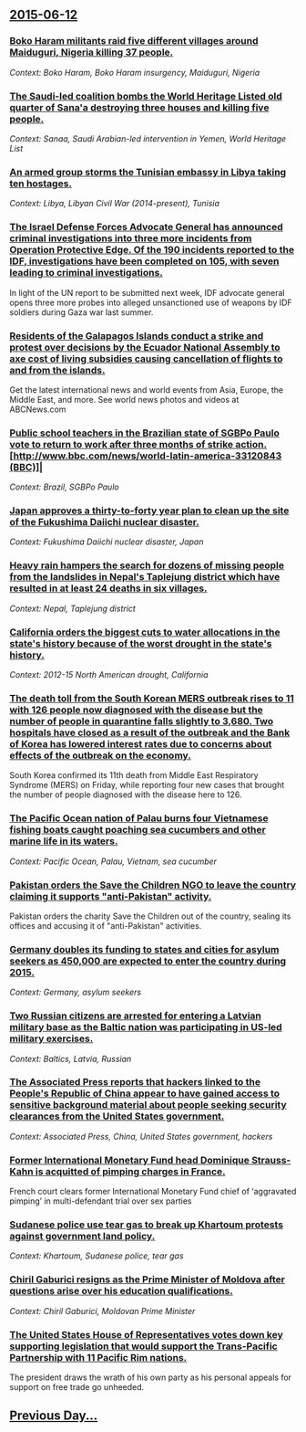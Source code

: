 ## [2015-06-12](/news/2015/06/12/index.md)

### [Boko Haram militants raid five different villages around Maiduguri, Nigeria killing 37 people. ](/news/2015/06/12/boko-haram-militants-raid-five-different-villages-around-maiduguri-nigeria-killing-37-people.md)
_Context: Boko Haram, Boko Haram insurgency, Maiduguri, Nigeria_

### [The Saudi-led coalition bombs the World Heritage Listed old quarter of Sana'a destroying three houses and killing five people. ](/news/2015/06/12/the-saudi-led-coalition-bombs-the-world-heritage-listed-old-quarter-of-sana-a-destroying-three-houses-and-killing-five-people.md)
_Context: Sanaa, Saudi Arabian-led intervention in Yemen, World Heritage List_

### [An armed group storms the Tunisian embassy in Libya taking ten hostages. ](/news/2015/06/12/an-armed-group-storms-the-tunisian-embassy-in-libya-taking-ten-hostages.md)
_Context: Libya, Libyan Civil War (2014-present), Tunisia_

### [The Israel Defense Forces Advocate General has announced criminal investigations into three more incidents from Operation Protective Edge. Of the 190 incidents reported to the IDF, investigations have been completed on 105, with seven leading to criminal investigations. ](/news/2015/06/12/the-israel-defense-forces-advocate-general-has-announced-criminal-investigations-into-three-more-incidents-from-operation-protective-edge-o.md)
In light of the UN report to be submitted next week, IDF advocate general opens three more probes into alleged unsanctioned use of weapons by IDF soldiers during Gaza war last summer.

### [Residents of the Galapagos Islands conduct a strike and protest over decisions by the Ecuador National Assembly to axe cost of living subsidies causing cancellation of flights to and from the islands. ](/news/2015/06/12/residents-of-the-gala-pagos-islands-conduct-a-strike-and-protest-over-decisions-by-the-ecuador-national-assembly-to-axe-cost-of-living-subsi.md)
Get the latest international news and world events from Asia, Europe, the Middle East, and more. See world news photos and videos at ABCNews.com

### [Public school teachers in the Brazilian state of SGBPo Paulo vote to return to work after three months of strike action. [http://www.bbc.com/news/world-latin-america-33120843 (BBC)]|](/news/2015/06/12/public-school-teachers-in-the-brazilian-state-of-sagbpo-paulo-vote-to-return-to-work-after-three-months-of-strike-action-http-www-bbc-co.md)
_Context: Brazil, SGBPo Paulo_

### [Japan approves a thirty-to-forty year plan to clean up the site of the Fukushima Daiichi nuclear disaster. ](/news/2015/06/12/japan-approves-a-thirty-to-forty-year-plan-to-clean-up-the-site-of-the-fukushima-daiichi-nuclear-disaster.md)
_Context: Fukushima Daiichi nuclear disaster, Japan_

### [Heavy rain hampers the search for dozens of missing people from the landslides in Nepal's Taplejung district which have resulted in at least 24 deaths in six villages. ](/news/2015/06/12/heavy-rain-hampers-the-search-for-dozens-of-missing-people-from-the-landslides-in-nepal-s-taplejung-district-which-have-resulted-in-at-least.md)
_Context: Nepal, Taplejung district_

### [California orders the biggest cuts to water allocations in the state's history because of the worst drought in the state's history. ](/news/2015/06/12/california-orders-the-biggest-cuts-to-water-allocations-in-the-state-s-history-because-of-the-worst-drought-in-the-state-s-history.md)
_Context: 2012-15 North American drought, California_

### [The death toll from the South Korean MERS outbreak rises to 11 with 126 people now diagnosed with the disease but the number of people in quarantine falls slightly to 3,680. Two hospitals have closed as a result of the outbreak and the Bank of Korea has lowered interest rates due to concerns about effects of the outbreak on the economy. ](/news/2015/06/12/the-death-toll-from-the-south-korean-mers-outbreak-rises-to-11-with-126-people-now-diagnosed-with-the-disease-but-the-number-of-people-in-qu.md)
 South Korea confirmed its 11th death from Middle East Respiratory Syndrome (MERS) on Friday, while reporting four new cases that brought the number of people diagnosed with the disease here to 126.

### [The Pacific Ocean nation of Palau burns four Vietnamese fishing boats caught poaching sea cucumbers and other marine life in its waters. ](/news/2015/06/12/the-pacific-ocean-nation-of-palau-burns-four-vietnamese-fishing-boats-caught-poaching-sea-cucumbers-and-other-marine-life-in-its-waters.md)
_Context: Pacific Ocean, Palau, Vietnam, sea cucumber_

### [Pakistan orders the Save the Children NGO to leave the country claiming it supports "anti-Pakistan" activity. ](/news/2015/06/12/pakistan-orders-the-save-the-children-ngo-to-leave-the-country-claiming-it-supports-anti-pakistan-activity.md)
Pakistan orders the charity Save the Children out of the country, sealing its offices and accusing it of &quot;anti-Pakistan&quot; activities.

### [Germany doubles its funding to states and cities for asylum seekers as 450,000 are expected to enter the country during 2015. ](/news/2015/06/12/germany-doubles-its-funding-to-states-and-cities-for-asylum-seekers-as-450-000-are-expected-to-enter-the-country-during-2015.md)
_Context: Germany, asylum seekers_

### [Two Russian citizens are arrested for entering a Latvian military base as the Baltic nation was participating in US-led military exercises. ](/news/2015/06/12/two-russian-citizens-are-arrested-for-entering-a-latvian-military-base-as-the-baltic-nation-was-participating-in-us-led-military-exercises.md)
_Context: Baltics, Latvia, Russian_

### [The Associated Press reports that hackers linked to the People's Republic of China appear to have gained access to sensitive background material about people seeking security clearances from the United States government. ](/news/2015/06/12/the-associated-press-reports-that-hackers-linked-to-the-people-s-republic-of-china-appear-to-have-gained-access-to-sensitive-background-mate.md)
_Context: Associated Press, China, United States government, hackers_

### [Former International Monetary Fund head Dominique Strauss-Kahn is acquitted of pimping charges in France. ](/news/2015/06/12/former-international-monetary-fund-head-dominique-strauss-kahn-is-acquitted-of-pimping-charges-in-france.md)
French court clears former International Monetary Fund chief of ‘aggravated pimping’ in multi-defendant trial over sex parties

### [Sudanese police use tear gas to break up Khartoum protests against government land policy. ](/news/2015/06/12/sudanese-police-use-tear-gas-to-break-up-khartoum-protests-against-government-land-policy.md)
_Context: Khartoum, Sudanese police, tear gas_

### [Chiril Gaburici resigns as the Prime Minister of Moldova after questions arise over his education qualifications. ](/news/2015/06/12/chiril-gaburici-resigns-as-the-prime-minister-of-moldova-after-questions-arise-over-his-education-qualifications.md)
_Context: Chiril Gaburici, Moldovan Prime Minister_

### [The United States House of Representatives votes down key supporting legislation that would support the Trans-Pacific Partnership with 11 Pacific Rim nations. ](/news/2015/06/12/the-united-states-house-of-representatives-votes-down-key-supporting-legislation-that-would-support-the-trans-pacific-partnership-with-11-pa.md)
The president draws the wrath of his own party as his personal appeals for support on free trade go unheeded.

## [Previous Day...](/news/2015/06/11/index.md)

